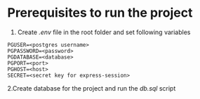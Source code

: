 # Prerequisites to run the project
  1. Create _.env_ file in the root folder and set following variables
```
PGUSER=<postgres username>
PGPASSWORD=<password>
PGDATABASE=<database>
PGPORT=<port>
PGHOST=<host>
SECRET=<secret key for express-session>
```
  2.Create database for the project and run the _db.sql_ script